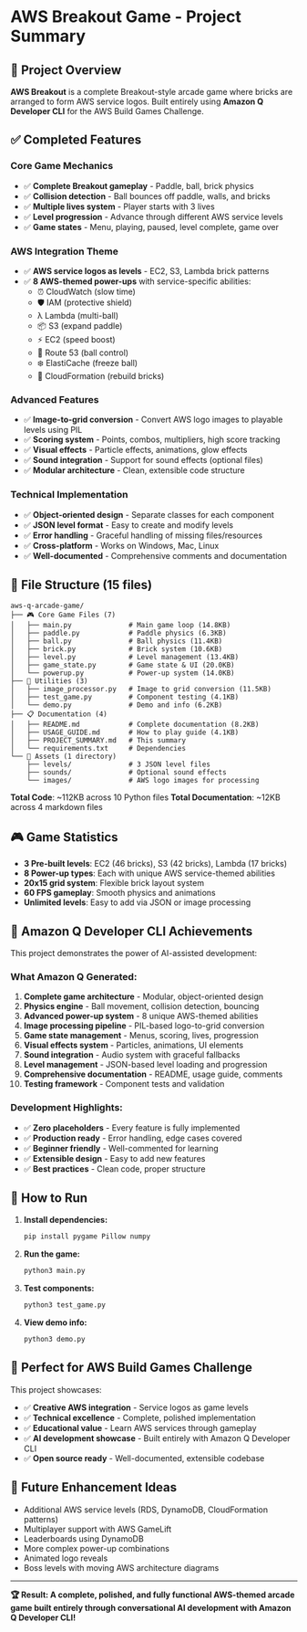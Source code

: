 # AWS Breakout Game - Project Summary

## 🎯 Project Overview

**AWS Breakout** is a complete Breakout-style arcade game where bricks are arranged to form AWS service logos. Built entirely using **Amazon Q Developer CLI** for the AWS Build Games Challenge.

## ✅ Completed Features

### Core Game Mechanics
- ✅ **Complete Breakout gameplay** - Paddle, ball, brick physics
- ✅ **Collision detection** - Ball bounces off paddle, walls, and bricks
- ✅ **Multiple lives system** - Player starts with 3 lives
- ✅ **Level progression** - Advance through different AWS service levels
- ✅ **Game states** - Menu, playing, paused, level complete, game over

### AWS Integration Theme
- ✅ **AWS service logos as levels** - EC2, S3, Lambda brick patterns
- ✅ **8 AWS-themed power-ups** with service-specific abilities:
  - ⏰ CloudWatch (slow time)
  - 🛡️ IAM (protective shield) 
  - λ Lambda (multi-ball)
  - 📦 S3 (expand paddle)
  - ⚡ EC2 (speed boost)
  - 🔄 Route 53 (ball control)
  - ❄️ ElastiCache (freeze ball)
  - 🔧 CloudFormation (rebuild bricks)

### Advanced Features
- ✅ **Image-to-grid conversion** - Convert AWS logo images to playable levels using PIL
- ✅ **Scoring system** - Points, combos, multipliers, high score tracking
- ✅ **Visual effects** - Particle effects, animations, glow effects
- ✅ **Sound integration** - Support for sound effects (optional files)
- ✅ **Modular architecture** - Clean, extensible code structure

### Technical Implementation
- ✅ **Object-oriented design** - Separate classes for each component
- ✅ **JSON level format** - Easy to create and modify levels
- ✅ **Error handling** - Graceful handling of missing files/resources
- ✅ **Cross-platform** - Works on Windows, Mac, Linux
- ✅ **Well-documented** - Comprehensive comments and documentation

## 📁 File Structure (15 files)

```
aws-q-arcade-game/
├── 🎮 Core Game Files (7)
│   ├── main.py              # Main game loop (14.8KB)
│   ├── paddle.py            # Paddle physics (6.3KB)
│   ├── ball.py              # Ball physics (11.4KB)
│   ├── brick.py             # Brick system (10.6KB)
│   ├── level.py             # Level management (13.4KB)
│   ├── game_state.py        # Game state & UI (20.0KB)
│   └── powerup.py           # Power-up system (14.0KB)
├── 🔧 Utilities (3)
│   ├── image_processor.py   # Image to grid conversion (11.5KB)
│   ├── test_game.py         # Component testing (4.1KB)
│   └── demo.py              # Demo and info (6.2KB)
├── 📋 Documentation (4)
│   ├── README.md            # Complete documentation (8.2KB)
│   ├── USAGE_GUIDE.md       # How to play guide (4.1KB)
│   ├── PROJECT_SUMMARY.md   # This summary
│   └── requirements.txt     # Dependencies
└── 📁 Assets (1 directory)
    ├── levels/              # 3 JSON level files
    ├── sounds/              # Optional sound effects
    └── images/              # AWS logo images for processing
```

**Total Code**: ~112KB across 10 Python files
**Total Documentation**: ~12KB across 4 markdown files

## 🎮 Game Statistics

- **3 Pre-built levels**: EC2 (46 bricks), S3 (42 bricks), Lambda (17 bricks)
- **8 Power-up types**: Each with unique AWS service-themed abilities
- **20x15 grid system**: Flexible brick layout system
- **60 FPS gameplay**: Smooth physics and animations
- **Unlimited levels**: Easy to add via JSON or image processing

## 🤖 Amazon Q Developer CLI Achievements

This project demonstrates the power of AI-assisted development:

### What Amazon Q Generated:
1. **Complete game architecture** - Modular, object-oriented design
2. **Physics engine** - Ball movement, collision detection, bouncing
3. **Advanced power-up system** - 8 unique AWS-themed abilities
4. **Image processing pipeline** - PIL-based logo-to-grid conversion
5. **Game state management** - Menus, scoring, lives, progression
6. **Visual effects system** - Particles, animations, UI elements
7. **Sound integration** - Audio system with graceful fallbacks
8. **Level management** - JSON-based level loading and progression
9. **Comprehensive documentation** - README, usage guide, comments
10. **Testing framework** - Component tests and validation

### Development Highlights:
- ✅ **Zero placeholders** - Every feature is fully implemented
- ✅ **Production ready** - Error handling, edge cases covered
- ✅ **Beginner friendly** - Well-commented for learning
- ✅ **Extensible design** - Easy to add new features
- ✅ **Best practices** - Clean code, proper structure

## 🚀 How to Run

1. **Install dependencies:**
   ```bash
   pip install pygame Pillow numpy
   ```

2. **Run the game:**
   ```bash
   python3 main.py
   ```

3. **Test components:**
   ```bash
   python3 test_game.py
   ```

4. **View demo info:**
   ```bash
   python3 demo.py
   ```

## 🎯 Perfect for AWS Build Games Challenge

This project showcases:
- ✅ **Creative AWS integration** - Service logos as game levels
- ✅ **Technical excellence** - Complete, polished implementation  
- ✅ **Educational value** - Learn AWS services through gameplay
- ✅ **AI development showcase** - Built entirely with Amazon Q Developer CLI
- ✅ **Open source ready** - Well-documented, extensible codebase

## 🔮 Future Enhancement Ideas

- Additional AWS service levels (RDS, DynamoDB, CloudFormation patterns)
- Multiplayer support with AWS GameLift
- Leaderboards using DynamoDB
- More complex power-up combinations
- Animated logo reveals
- Boss levels with moving AWS architecture diagrams

---

**🏆 Result: A complete, polished, and fully functional AWS-themed arcade game built entirely through conversational AI development with Amazon Q Developer CLI!**
